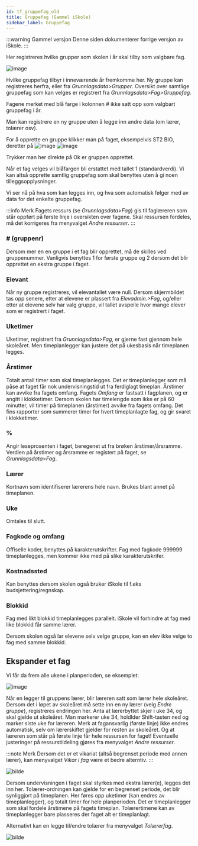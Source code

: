 ```yaml
---
id: tf_gruppefag_old
title: Gruppefag (Gammel iSkole)
sidebar_label: Gruppefag
---
```


:::warning Gammel versjon 
Denne siden dokumenterer forrige versjon av iSkole.
:::

Her registreres hvilke grupper som skolen i år skal tilby som valgbare fag. 

![image](https://github.com/BarmanHanssen/iskole/assets/80097133/3cb02c74-b401-4917-838a-df6f115ffb52)

Hvilke gruppefag tilbyr i inneværende år fremkomme her. Ny gruppe kan registreres herfra, eller fra _Grunnlagsdata>Grupper_.
Oversikt over samtlige gruppefag som kan velges er registrert fra _Grunnlagsdata>Fag>Gruppefag_.

Fagene merket med blå farge i kolonnen # ikke satt opp som valgbart gruppefag i år. 

Man kan registrere en ny gruppe uten å legge inn  andre data (om lærer, tolærer osv).

For å opprette en gruppe klikker man på faget, eksempelvis ST2 BIO, deretter på ![image](https://github.com/BarmanHanssen/iskole/assets/80097133/e6ed7e2b-11a6-4cc0-80a8-dc60d13077ec)
![image](https://github.com/BarmanHanssen/iskole/assets/80097133/8c6982bb-864f-40fe-ab0a-f2aacd68132e)

Trykker man her direkte på Ok er gruppen opprettet.

Når et fag velges vil blåfargen bli erstattet med tallet 1 (standardverdi). Vi kan altså opprette samtlig gruppefag som skal benyttes uten å gi noen tilleggsopplysninger. 

Vi ser nå på hva som kan legges inn, og hva som automatisk følger med av data for det enkelte gruppefag.

:::info Merk 
Fagets ressurs (se _Grunnlagsdata>Fag_) gis til faglæreren som står oppført på første linje i oversikten over fagene. Skal ressursen fordeles, må det korrigeres fra menyvalget  _Andre ressurser_. 
:::
### # (gruppenr)
Dersom mer en en gruppe i et fag blir opprettet, må de skilles ved gruppenummer. Vanligvis benyttes 1 for første gruppe og 2 dersom det blir opprettet en ekstra gruppe i faget. 

### Elevant
Når ny gruppe registreres, vil  elevantallet  være null. Dersom skjermbildet tas opp senere, etter at elevene er plassert fra _Elevadmin.>Fag_, og/eller etter at elevene selv har valg gruppe, vil tallet avspeile hvor mange elever som er registrert i faget.

### Uketimer
Uketimer, registrert fra _Grunnlagsdata>Fag_, er gjerne fast gjennom hele skoleåret. Men timeplanlegger kan justere det på ukesbasis når timeplanen legges.

### Årstimer
Totalt antall timer som skal timeplanlegges. Det er timeplanlegger som må påse at faget får nok undervisningstid ut fra ferdiglagt timeplan. Årstimer kan avvike fra fagets omfang. Fagets _Omfang_ er fastsatt i fagplanen, og er angitt i klokketimer. Dersom skolen har timelengde som ikke er på 60 minutter, vil timer på timeplanen (årstimer) avvike fra fagets omfang. Det fins rapporter som summerer timer for hvert timeplanlagte fag, og gir svaret i klokketimer. 

### %
Angir leseprosenten i faget, beregenet ut fra brøken årstimer/årsramme. Verdien på årstimer og årsramme er registert på faget, se _Grunnlagsdata>Fag_.

### Lærer
Kortnavn som identifiserer lærerens hele navn. Brukes blant annet på timeplanen.

### Uke
Omtales til slutt.

### Fagkode og omfang
Offiselle koder, benyttes på karakterutskrifter. Fag med fagkode 999999 timeplanlegges, men kommer ikke med på slike karakterutskrifer. 

### Kostnadssted
Kan benyttes dersom skolen også bruker iSkole til f.eks budsjettering/regnskap.

### Blokkid 
Fag med likt blokkid timeplanlegges parallelt. iSkole vil forhindre at fag med like blokkid får samme lærer.

Dersom skolen også lar elevene selv velge gruppe, kan en elev ikke velge to fag med samme blokkid.


## Ekspander et fag

Vi får da frem alle ukene i planperioden, se eksemplet:

![image](https://github.com/BarmanHanssen/iskole/assets/80097133/30b601ba-5d4c-41b7-8ac6-379a3fd27845)

Når en legger til gruppens lærer, blir læreren satt som lærer hele skoleåret. Dersom det i løpet av skoleåret må sette inn en ny lærer (velg _Endre gruppe_), registreres endringen her. Anta at lærerbyttet skjer i uke 34, og skal gjelde ut skoleåret. Man markerer uke 34, holdlder Shift-tasten ned  og marker siste uke for læreren. Merk at fagansvarlig (første linje) ikke endres automatisk, selv om lærerskiftet gjelder for resten av skoleåret. Og at læreren som står på første linje får hele ressursen for faget! Eventuelle justeringer på ressurstildeling gjøres fra menyvalget _Andre ressurser_.

:::note Merk
Dersom det er et vikariat (altså begrenset periode med annen lærer), kan menyvalget _Vikar i fag_ være et bedre alterntiv.
:::

![bilde](https://user-images.githubusercontent.com/80097133/195068769-d4313ffe-b00b-47eb-8992-c21182c4d81a.png)

Dersom undervisningen i faget skal styrkes med ekstra lærer(e), legges det inn her. Tolærer-ordningen kan gjelde for en begrenset periode, det blir synliggjort på timeplanen. Her føres opp uketimer (kan endres av timeplanlegger), og totalt timer for hele planperioden. Det er timeplanlegger som skal fordele årstimene på fagets timeplan. Tolærertimene kan av timeplanlegger bare plasseres der faget alt er timeplanlagt.

Alternativt kan en legge til/endre tolærer fra menyvalget _Tolærerfag_.

![bilde](https://user-images.githubusercontent.com/80097133/146531536-c97961e5-415e-45dd-9727-5373c4f01c46.png)